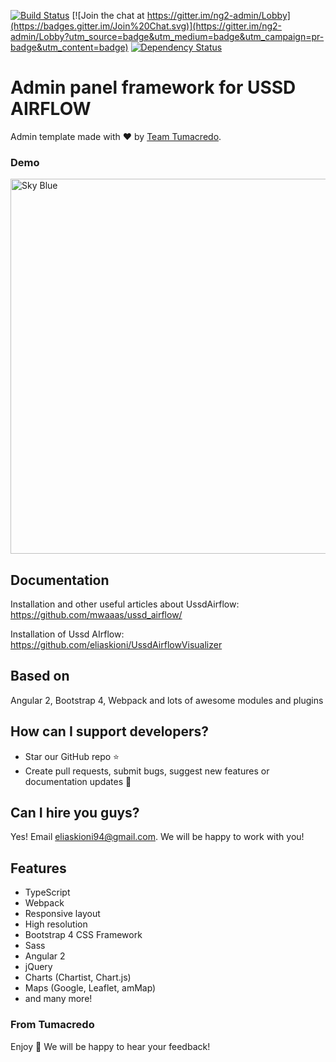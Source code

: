 [![Build Status](https://travis-ci.org/akveo/ng2-admin.svg?branch=master)](https://travis-ci.org/akveo/ng2-admin)
[![Join the chat at https://gitter.im/ng2-admin/Lobby](https://badges.gitter.im/Join%20Chat.svg)](https://gitter.im/ng2-admin/Lobby?utm_source=badge&utm_medium=badge&utm_campaign=pr-badge&utm_content=badge)
[![Dependency Status](https://david-dm.org/akveo/ng2-admin/status.svg)](https://david-dm.org/akveo/ng2-admin)

# Admin panel framework for USSD AIRFLOW

Admin template made with :heart:  by [Team Tumacredo](https://www.linkedin.com/in/elias-kioni-a6b840116/).

### Demo

<a target="_blank" href="http://akveo.com/ng2-admin/"><img src="http://i.imgur.com/QK9AzHj.jpg" width="600" alt="Sky Blue"/></a>
 
## Documentation
Installation and other useful articles about UssdAirflow: https://github.com/mwaaas/ussd_airflow/

Installation of Ussd AIrflow: https://github.com/eliaskioni/UssdAirflowVisualizer

## Based on
Angular 2, Bootstrap 4, Webpack and lots of awesome modules and plugins

## How can I support developers?
- Star our GitHub repo :star:
- Create pull requests, submit bugs, suggest new features or documentation updates :wrench:

## Can I hire you guys?
Yes!  Email [eliaskioni94@gmail.com](https://www.linkedin.com/in/elias-kioni-a6b840116/). We will be happy to work with you!

## Features
* TypeScript
* Webpack
* Responsive layout
* High resolution
* Bootstrap 4 CSS Framework
* Sass
* Angular 2
* jQuery
* Charts (Chartist, Chart.js)
* Maps (Google, Leaflet, amMap)
* and many more!

### From Tumacredo

Enjoy :metal:
We will be happy to hear your feedback!
